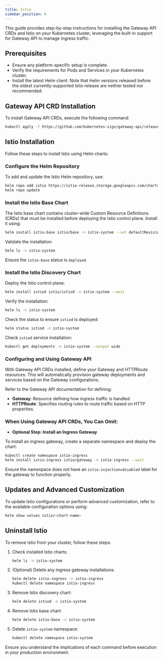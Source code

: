 ```yaml
---
title: Istio
sidebar_position: 6
---
```


This guide provides step-by-step instructions for installing the Gateway API CRDs and Istio on your Kubernetes cluster, leveraging the built-in support for Gateway API to manage ingress traffic.

## Prerequisites

- Ensure any platform-specific setup is complete.
- Verify the requirements for Pods and Services in your Kubernetes cluster.
- Install the latest Helm client. Note that Helm versions released before the oldest currently-supported Istio release are neither tested nor recommended.

## Gateway API CRD Installation

To install Gateway API CRDs, execute the following command:

```sh
kubectl apply -f https://github.com/kubernetes-sigs/gateway-api/releases/latest/download/standard-install.yaml
```

## Istio Installation

Follow these steps to install Istio using Helm charts:

### Configure the Helm Repository

To add and update the Istio Helm repository, use:

```sh
helm repo add istio https://istio-release.storage.googleapis.com/charts
helm repo update
```

### Install the Istio Base Chart

The Istio base chart contains cluster-wide Custom Resource Definitions (CRDs) that must be installed before deploying the Istio control plane. Install it using:

```sh
helm install istio-base istio/base -n istio-system --set defaultRevision=default --create-namespace
```

Validate the installation:

```sh
helm ls -n istio-system
```

Ensure the `istio-base` status is `deployed`.

### Install the Istio Discovery Chart

Deploy the Istio control plane:

```sh
helm install istiod istio/istiod -n istio-system --wait
```

Verify the installation:

```sh
helm ls -n istio-system
```

Check the status to ensure `istiod` is deployed:

```sh
helm status istiod -n istio-system
```

Check `istiod` service installation:

```sh
kubectl get deployments -n istio-system --output wide
```

### Configuring and Using Gateway API

With Gateway API CRDs installed, define your Gateway and HTTPRoute resources. This will automatically provision gateway deployments and services based on the Gateway configurations.

Refer to the Gateway API documentation for defining:

- **Gateway**: Resource defining how ingress traffic is handled.
- **HTTPRoute**: Specifies routing rules to route traffic based on HTTP properties.

### When Using Gateway API CRDs, You Can Omit:

- **Optional Step: Install an Ingress Gateway**

To install an ingress gateway, create a separate namespace and deploy the chart:

```sh
kubectl create namespace istio-ingress
helm install istio-ingress istio/gateway -n istio-ingress --wait
```

Ensure the namespace does not have an `istio-injection=disabled` label for the gateway to function properly.

## Updates and Advanced Customization

To update Istio configurations or perform advanced customization, refer to the available configuration options using:

```sh
helm show values istio/<chart-name>
```

## Uninstall Istio

To remove Istio from your cluster, follow these steps:

1. Check installed Istio charts:

    ```sh
    helm ls -n istio-system
    ```

2. (Optional) Delete any ingress gateway installations:

    ```sh
    helm delete istio-ingress -n istio-ingress
    kubectl delete namespace istio-ingress
    ```

3. Remove Istio discovery chart:

    ```sh
    helm delete istiod -n istio-system
    ```

4. Remove Istio base chart:

    ```sh
    helm delete istio-base -n istio-system
    ```

5. Delete `istio-system` namespace:

    ```sh
    kubectl delete namespace istio-system
    ```

Ensure you understand the implications of each command before execution in your production environment.
